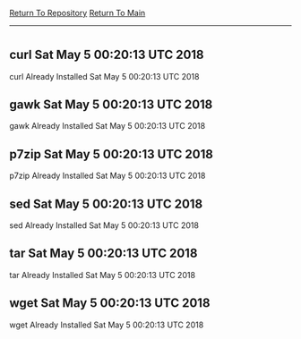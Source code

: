 [Return To Repository](https://github.com/deathbybandaid/piholeparser/)
[Return To Main](https://github.com/deathbybandaid/piholeparser/blob/master/RecentRunLogs/Mainlog.md)
____________________________________
# 
## curl Sat May 5 00:20:13 UTC 2018
curl Already Installed Sat May 5 00:20:13 UTC 2018
## gawk Sat May 5 00:20:13 UTC 2018
gawk Already Installed Sat May 5 00:20:13 UTC 2018
## p7zip Sat May 5 00:20:13 UTC 2018
p7zip Already Installed Sat May 5 00:20:13 UTC 2018
## sed Sat May 5 00:20:13 UTC 2018
sed Already Installed Sat May 5 00:20:13 UTC 2018
## tar Sat May 5 00:20:13 UTC 2018
tar Already Installed Sat May 5 00:20:13 UTC 2018
## wget Sat May 5 00:20:13 UTC 2018
wget Already Installed Sat May 5 00:20:13 UTC 2018
